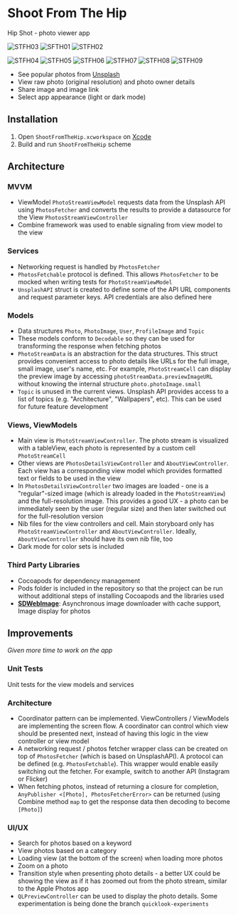 # Shoot From The Hip

Hip Shot - photo viewer app

![STFH03](https://user-images.githubusercontent.com/1173738/96075671-25860200-0ede-11eb-91b8-51b9508acd00.png) ![SFTH01](https://user-images.githubusercontent.com/1173738/96075657-1f902100-0ede-11eb-8e5f-358351b66607.png) ![STFH02](https://user-images.githubusercontent.com/1173738/96075668-2454d500-0ede-11eb-959c-de08a50e84af.png) 

![STFH04](https://user-images.githubusercontent.com/1173738/96075965-d096bb80-0ede-11eb-8424-b9f8f55cf962.png) ![STFH05](https://user-images.githubusercontent.com/1173738/96075951-cb397100-0ede-11eb-8eea-a295353cb12b.png) ![STFH06](https://user-images.githubusercontent.com/1173738/96075957-ce346180-0ede-11eb-9b55-a9d81785fdc8.png) ![STFH07](https://user-images.githubusercontent.com/1173738/96075960-ceccf800-0ede-11eb-8be1-a2faf1180120.png) ![STFH08](https://user-images.githubusercontent.com/1173738/96075962-cf658e80-0ede-11eb-959a-cfdc630fe317.png) ![STFH09](https://user-images.githubusercontent.com/1173738/96075964-cffe2500-0ede-11eb-8ee4-191f1cad7fd1.png)

- See popular photos from [Unsplash](https://unsplash.com/)
- View raw photo (original resolution) and photo owner details
- Share image and image link
- Select app appearance (light or dark mode)

## Installation
1. Open `ShootFromTheHip.xcworkspace` on [Xcode](https://developer.apple.com/xcode/)
1. Build and run `ShootFromTheHip` scheme

## Architecture
### MVVM
- ViewModel `PhotoStreamViewModel` requests data from the Unsplash API using `PhotosFetcher` and converts the results to provide a datasource for the View `PhotosStreamViewController`
- Combine framework was used to enable signaling from view model to the view

### Services
- Networking request is handled by `PhotosFetcher`
- `PhotosFetchable` protocol is defined. This allows `PhotosFetcher` to be mocked when writing tests for  `PhotoStreamViewModel`
- `UnsplashAPI` struct is created to define some of the API URL components and request parameter keys. API credentials are also defined here

### Models
- Data structures `Photo`, `PhotoImage`, `User`, `ProfileImage` and `Topic`
- These models conform to `Decodable` so they can be used for transforming the response when fetching photos
- `PhotoStreamData` is an abstraction for the data structures. This struct provides convenient access to photo details like URLs for the full image, small image, user's name, etc. For example, `PhotoStreamCell` can display the preview image by accessing `photoStreamData.previewImageURL` without knowing the internal structure `photo.photoImage.small`
- `Topic` is unused in the current views. Unsplash API provides access to a list of topics (e.g. "Architecture", "Wallpapers", etc). This can be used for future feature development

### Views, ViewModels
- Main view is `PhotoStreamViewController`. The photo stream is visualized with a tableView, each photo is represented by a custom cell  `PhotoStreamCell`
- Other views are  `PhotosDetailsViewController` and `AboutViewController`. Each view has a corresponding view model which provides formatted text or fields to be used in the view
- In `PhotosDetailsViewController` two images are loaded - one is a "regular"-sized image (which is already loaded in the `PhotoStreamView`) and the full-resolution image. This provides a good UX - a photo can be immediately seen by the user (regular size) and then later switched out for the full-resolution version
- Nib files for the view controllers and cell. Main storyboard only has `PhotoStreamViewController` and `AboutViewController`. Ideally, `AboutViewController` should have its own nib file, too
- Dark mode for color sets is included

### Third Party Libraries
- Cocoapods for dependency management
- Pods folder is included in the repository so that the project can be run without additional steps of installing Cocoapods and the libraries used
- **[SDWebImage](https://github.com/SDWebImage/SDWebImage)**: Asynchronous image downloader with cache support, Image display for photos

## Improvements
*Given more time to work on the app*
### Unit Tests
Unit tests for the view models and services

### Architecture
- Coordinator pattern can be implemented. ViewControllers / ViewModels are implementing the screen flow. A coordinator can control which view should be presented next, instead of having this logic in the view controller or view model
- A networking request / photos fetcher wrapper class can be created on top of `PhotosFetcher` (which is based on UnsplashAPI). A protocol can be defined (e.g. `PhotosFetchable`). This wrapper would enable easily switching out the fetcher. For example, switch to another API (Instagram or Flicker)
- When fetching photos, instead of returning a closure for completion, `AnyPublisher <[Photo], PhotosFetcherError>` can be returned (using Combine method `map` to get the response data then decoding to become `[Photo]`)

### UI/UX
- Search for photos based on a keyword
- View photos based on a category
- Loading view (at the bottom of the screen) when loading more photos
- Zoom on a photo
- Transition style when presenting photo details - a better UX could be showing the view as if it has zoomed out from the photo stream, similar to the Apple Photos app
- `QLPreviewController` can be used to display the photo details. Some experimentation is being done the branch `quicklook-experiments`

